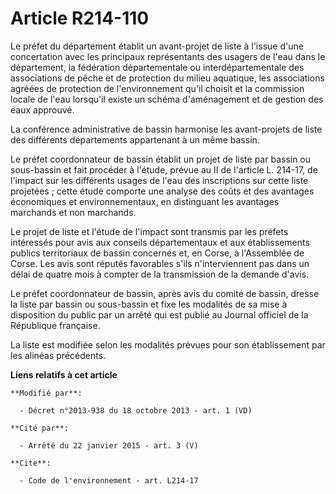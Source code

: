 # Article R214-110

Le préfet du département établit un avant-projet de liste à l'issue d'une concertation avec les principaux représentants des
usagers de l'eau dans le département, la fédération départementale ou interdépartementale des associations de pêche et de
protection du milieu aquatique, les associations agréées de protection de l'environnement qu'il choisit et la commission
locale de l'eau lorsqu'il existe un schéma d'aménagement et de gestion des eaux approuvé.

La conférence administrative de bassin harmonise les avant-projets de liste des différents départements appartenant à un même
bassin.

Le préfet coordonnateur de bassin établit un projet de liste par bassin ou sous-bassin et fait procéder à l'étude, prévue au
II de l'article L. 214-17, de l'impact sur les différents usages de l'eau des inscriptions sur cette liste projetées ; cette
étude comporte une analyse des coûts et des avantages économiques et environnementaux, en distinguant les avantages marchands
et non marchands.

Le projet de liste et l'étude de l'impact sont transmis par les préfets intéressés pour avis aux conseils départementaux et
aux établissements publics territoriaux de bassin concernés et, en Corse, à l'Assemblée de Corse. Les avis sont réputés
favorables s'ils n'interviennent pas dans un délai de quatre mois à compter de la transmission de la demande d'avis.

Le préfet coordonnateur de bassin, après avis du comité de bassin, dresse la liste par bassin ou sous-bassin et fixe les
modalités de sa mise à disposition du public par un arrêté qui est publié au Journal officiel de la République française.

La liste est modifiée selon les modalités prévues pour son établissement par les alinéas précédents.

**Liens relatifs à cet article**

	**Modifié par**:

	  - Décret n°2013-938 du 18 octobre 2013 - art. 1 (VD)

	**Cité par**:

	  - Arrêté du 22 janvier 2015 - art. 3 (V)

	**Cite**:

	  - Code de l'environnement - art. L214-17
